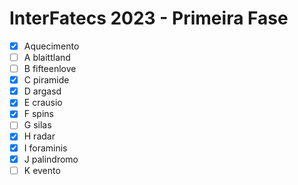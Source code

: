 # InterFatecs 2023 - Primeira Fase
- [x] Aquecimento
- [ ] A blaittland
- [ ] B fifteenlove
- [x] C piramide
- [x] D argasd
- [x] E crausio
- [x] F spins
- [ ] G silas
- [x] H radar
- [x] I foraminis
- [x] J palindromo
- [ ] K evento
